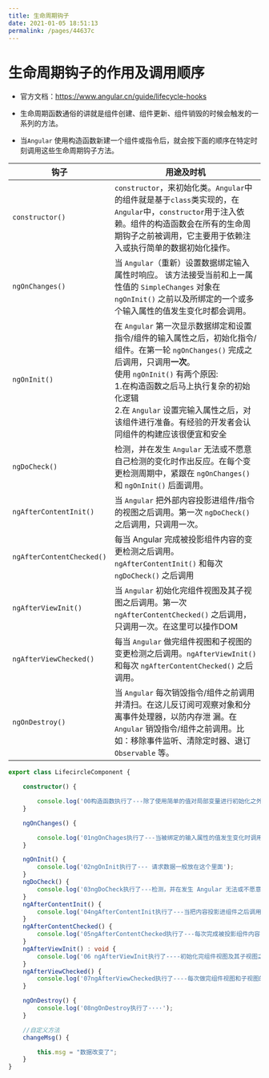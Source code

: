```yaml
---
title: 生命周期钩子
date: 2021-01-05 18:51:13
permalink: /pages/44637c
---
```


# 生命周期钩子的作用及调用顺序

* 官方文档：https://www.angular.cn/guide/lifecycle-hooks

* 生命周期函数通俗的讲就是组件创建、组件更新、组件销毁的时候会触发的一系列的方法。

* 当`Angular` 使用构造函数新建一个组件或指令后，就会按下面的顺序在特定时刻调用这些生命周期钩子方法。

| 钩子     | 用途及时机 |
| ------------------------- |------------------------------------------------------------ |
|`constructor()`          | `constructor`，来初始化类。`Angular`中的组件就是基于`class`类实现的，在`Angular`中，`constructor`用于注入依赖。组件的构造函数会在所有的生命周期钩子之前被调用，它主要用于依赖注入或执行简单的数据初始化操作。|
| `ngOnChanges()`           | 当 `Angular`（重新）设置数据绑定输入属性时响应。 该方法接受当前和上一属性值的 `SimpleChanges` 对象在 `ngOnInit()` 之前以及所绑定的一个或多个输入属性的值发生变化时都会调用。 |
| `ngOnInit()`              | 在 `Angular` 第一次显示数据绑定和设置指令/组件的输入属性之后，初始化指令/组件。在第一轮 `ngOnChanges()` 完成之后调用，只调用**一次**。<br>使用 `ngOnInit()` 有两个原因:<br>1.在构造函数之后马上执行复杂的初始化逻辑 <br> 2.在 `Angular` 设置完输入属性之后，对该组件进行准备。有经验的开发者会认同组件的构建应该很便宜和安全|
| `ngDoCheck()`             | 检测，并在发生 `Angular` 无法或不愿意自己检测的变化时作出反应。在每个变更检测周期中，紧跟在 `ngOnChanges()` 和 `ngOnInit()` 后面调用。 |
| `ngAfterContentInit()`    | 当 `Angular` 把外部内容投影进组件/指令的视图之后调用。第一次 `ngDoCheck()` 之后调用，只调用一次。 |
| `ngAfterContentChecked()` | 每当 Angular 完成被投影组件内容的变更检测之后调用。`ngAfterContentInit()` 和每次 `ngDoCheck()` 之后调用 |
| `ngAfterViewInit()`       | 当 `Angular` 初始化完组件视图及其子视图之后调用。第一次 `ngAfterContentChecked()` 之后调用，只调用一次。在这里可以操作DOM |
| `ngAfterViewChecked()`    | 每当 `Angular` 做完组件视图和子视图的变更检测之后调用。`ngAfterViewInit()` 和每次 `ngAfterContentChecked()` 之后调用。 |
| `ngOnDestroy()`           | 当 `Angular` 每次销毁指令/组件之前调用并清扫。在这儿反订阅可观察对象和分离事件处理器，以防内存泄 漏。在 `Angular` 销毁指令/组件之前调用。比如：移除事件监听、清除定时器、退订 `Observable` 等。 |


```ts
export class LifecircleComponent {

    constructor() {

        console.log('00构造函数执行了---除了使用简单的值对局部变量进行初始化之外，什么都不应该做')
    }

    ngOnChanges() {

        console.log('01ngOnChages执行了---当被绑定的输入属性的值发生变化时调用(父子组件传值的时候会触发)'); 
    }

    ngOnInit() {
        console.log('02ngOnInit执行了--- 请求数据一般放在这个里面');
    }
    ngDoCheck() {
        console.log('03ngDoCheck执行了---检测，并在发生 Angular 无法或不愿意自己检测的变化时作出反应');
    }
    ngAfterContentInit() {
        console.log('04ngAfterContentInit执行了---当把内容投影进组件之后调用');
    }
    ngAfterContentChecked() {
        console.log('05ngAfterContentChecked执行了---每次完成被投影组件内容的变更检测之后调用');
    }
    ngAfterViewInit() : void {
        console.log('06 ngAfterViewInit执行了----初始化完组件视图及其子视图之后调用（dom操作放在这个里面）');
    }
    ngAfterViewChecked() {
        console.log('07ngAfterViewChecked执行了----每次做完组件视图和子视图的变更检测之后调用');
    }

    ngOnDestroy() {
        console.log('08ngOnDestroy执行了····');
    }

    //自定义方法
    changeMsg() {

        this.msg = "数据改变了";
    }
}
```
